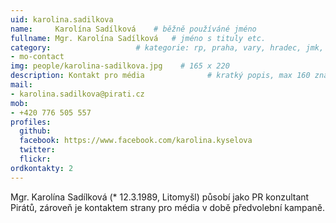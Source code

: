 ```yaml
---
uid: karolina.sadilkova
name:     Karolína Sadílková  	# běžně používáné jméno
fullname: Mgr. Karolína Sadílková  	# jméno s tituly etc.
category:                 	# kategorie: rp, praha, vary, hradec, jmk, senat
- mo-contact
img: people/karolina-sadilkova.jpg    # 165 x 220
description: Kontakt pro média            	# kratký popis, max 160 znaků
mail:
- karolina.sadilkova@pirati.cz
mob:
- +420 776 505 557
profiles:
  github:     
  facebook: https://www.facebook.com/karolina.kyselova
  twitter: 	
  flickr:
ordkontakty: 2
---
```


Mgr. Karolína Sadílková (* 12.3.1989, Litomyšl) působí jako PR konzultant Pirátů, zároveň je kontaktem strany pro média v době předvolební kampaně.
